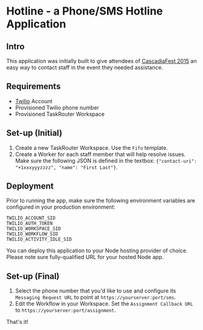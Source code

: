# Hotline - a Phone/SMS Hotline Application

## Intro

This application was initially built to give attendees of [CascadiaFest 2015](http://2015.cascadiajs.com) an easy way to contact staff in the event they needed assistance. 

## Requirements

* [Twilio](http://twilio.com) Account
* Provisioned Twilio phone number
* Provisioned TaskRouter Workspace

## Set-up (Initial)

1. Create a new TaskRouter Workspace. Use the `Fifo` template.
2. Create a Worker for each staff member that will help resolve issues. Make sure the following JSON is defined in the textbox: `{"contact-uri": "+1xxxyyyzzzz", "name": "First Last"}`.


## Deployment

Prior to running the app, make sure the following environment variables are configured in your production environment:

```
TWILIO_ACCOUNT_SID
TWILIO_AUTH_TOKEN
TWILIO_WORKSPACE_SID
TWILIO_WORKFLOW_SID
TWILIO_ACTIVITY_IDLE_SID
```

You can deploy this application to your Node hosting provider of choice. Please note sure fully-qualified URL for your hosted Node app. 

## Set-up (Final)

1. Select the phone number that you'd like to use and configure its `Messaging Request URL` to point at `https://yourserver:port/sms`.
2. Edit the Workflow in your Workspace. Set the `Assignment Callback URL` to `https://yourserver:port/assignment`.

That's it! 
